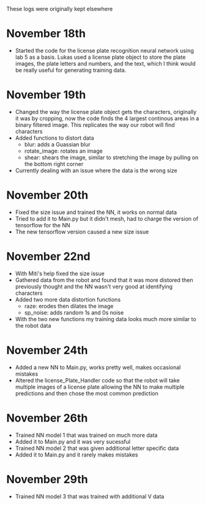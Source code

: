 These logs were originally kept elsewhere

# November 18th

- Started the code for the license plate recognition neural network using lab 5 as a basis. Lukas used a license plate object to store the plate images, the plate letters and numbers, and the text, which I think would be really useful for generating training data.
  

# November 19th

- Changed the way the license plate object gets the characters, originally it was by cropping, now the code finds the 4 largest continous areas in a binary filtered image. This replicates the way our robot will find characters
- Added functions to distort data
  - blur: adds a Guassian blur
  - rotate_image: rotates an image
  - shear: shears the image, similar to stretching the image by pulling on the bottom right corner
- Currently dealing with an issue where the data is the wrong size

# November 20th
- Fixed the size issue and trained the NN, it works on normal data
- Tried to add it to Main.py but it didn't mesh, had to charge the version of tensorflow for the NN
- The new tensorflow version caused a new size issue

# November 22nd
- With Miti's help fixed the size issue
- Gathered data from the robot and found that it was more distored then previously thought and the NN wasn't very good at identifying characters
- Added two more data distortion functions
  - raze: erodes then dilates the image
  - sp_noise: adds random 1s and 0s noise
- With the two new functions my training data looks much more similar to the robot data

# November 24th
- Added a new NN to Main.py, works pretty well, makes occasional mistakes
- Altered the license_Plate_Handler code so that the robot will take multiple images of a license plate allowing the NN to make multiple predictions and then chose the most common prediction

# November 26th
- Trained NN model 1 that was trained on much more data
- Added it to Main.py and it was very sucessful
- Trained NN model 2 that was given additional letter specific data
- Added it to Main.py and it rarely makes mistakes

# November 29th
- Trained NN model 3 that was trained with additional V data
